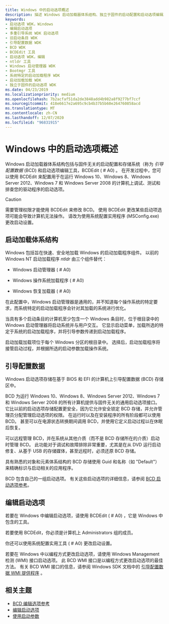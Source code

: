 ```yaml
---
title: Windows 中的启动选项概述
description: 描述 Windows 启动加载器体系结构、独立于固件的启动配置和启动选项编辑工具。
keywords:
- 启动选项 WDK，Windows
- 编辑启动选项
- 多重引导系统 WDK 启动选项
- 旧启动条目 WDK
- 引导配置数据 WDK
- BCD WDK
- BCDEdit 工具
- 启动选项 WDK，编辑
- ntldr 工具
- Windows 启动管理器 WDK
- Bootmgr 工具
- 系统特定的启动加载程序 WDK
- 启动加载加载 WDK
- 独立于固件的启动选项 WDK
ms.date: 04/23/2019
ms.localizationpriority: medium
ms.openlocfilehash: 7b2acfaf51da2de3848add4b982a8f9277bf7ccf
ms.sourcegitcommit: 418e6617e2a695c9cb4b37b5b60e264760858acd
ms.translationtype: MT
ms.contentlocale: zh-CN
ms.lasthandoff: 12/07/2020
ms.locfileid: "96831915"
---
```

# <a name="overview-of-boot-options-in-windows"></a>Windows 中的启动选项概述

Windows 启动加载器体系结构包括与固件无关的启动配置和存储系统（称为 *引导配置数据* (BCD) 和启动选项编辑工具，BCDEdit ( # A0) 。 在开发过程中，您可以使用 BCDEdit 来配置用于在运行 Windows 10、Windows 8、Windows Server 2012、Windows 7 和 Windows Server 2008 的计算机上调试、测试和排查您的驱动程序的启动选项。

> [!CAUTION]
> 需要管理权限才能使用 BCDEdit 来修改 BCD。 使用 BCDEdit 更改某些启动项选项可能会导致计算机无法操作。 请改为使用系统配置实用程序 (MSConfig.exe) 更改启动设置。

## <a name="boot-loading-architecture"></a>启动加载体系结构

Windows 包括旨在快速、安全地加载 Windows 的启动加载程序组件。 以前的 Windows NT 启动加载程序 *ntldr* 由三个组件替代：

- Windows 启动管理器 ( # A0) 

- Windows 操作系统加载程序 ( # A0) 

- Windows 恢复加载器 ( # A0) 

在此配置中，Windows 启动管理器是通用的，并不知道每个操作系统的特定要求，而系统特定的启动加载程序会针对其加载的系统进行优化。

当具有多个启动条目的计算机至少包含一个 Windows 条目时，位于根目录中的 Windows 启动管理器将启动系统并与用户交互。 它显示启动菜单，加载所选的特定于系统的启动加载程序，并将引导参数传递到启动加载程序。

启动加载加载项位于每个 Windows 分区的根目录中。 选择后，启动加载程序将接管启动过程，并根据所选的启动参数加载操作系统。

## <a name="boot-configuration-data"></a>引导配置数据

Windows 启动选项存储在基于 BIOS 和 EFI 的计算机上引导配置数据 (BCD) 存储区中。


BCD 为运行 Windows 10、Windows 8、Windows Server 2012、Windows 7 和 Windows Server 2008 的所有计算机提供与固件无关的通用启动选项接口。 它比以前的启动选项存储配置更安全，因为它允许安全锁定 BCD 存储，并允许管理员分配管理启动选项的权限。 在运行时以及在安装程序的所有阶段都可以使用 BCD。 甚至可以在电源状态转换期间调用 BCD，并使用它定义启动过程以在休眠后恢复。

可以远程管理 BCD，并在系统从其他介质（而不是 BCD 存储所在的介质）启动时管理 BCD。 此功能对于调试和故障排除非常重要，尤其是在从 DVD 运行启动修复、从基于 USB 的存储媒体，甚至远程时，必须还原 BCD 存储。

具有熟悉的对象和元素体系结构的 BCD 存储使用 Guid 和名称（如 "Default"）来精确标识与启动相关的应用程序。

BCD 包含自己的一组启动选项。 有关这些启动选项的详细信息，请参阅 [BCD 启动选项参考](/windows-hardware/drivers/ddi/index)。

## <a name="editing-boot-options"></a>编辑启动选项

若要在 Windows 中编辑启动选项，请使用 BCDEdit ( # A0) ，它是 Windows 中包含的工具。 

若要使用 BCDEdit，你必须是计算机上 Administrators 组的成员。

你还可以使用系统配置实用工具 ( # A0) 更改启动设置。

若要在 Windows 中以编程方式更改启动选项，请使用 Windows Management 检测 (WMI) 接口启动选项。 此 BCD WMI 接口是以编程方式更改启动选项的最佳方法。 有关 BCD WMI 接口的信息，请参阅 Windows SDK 文档中的 [引导配置数据 WMI 提供程序](/previous-versions/windows/desktop/bcd/boot-configuration-data-portal) 。

## <a name="related-topics"></a>相关主题

- [BCD 编辑选项参考](bcd-boot-options-reference.md)
- [编辑启动选项](editing-boot-options.md)
- [使用启动参数](using-boot-parameters.md)
